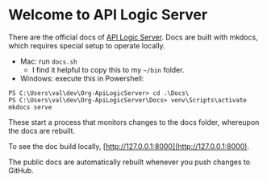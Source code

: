 # Welcome to API Logic Server

There are the official docs of [API Logic Server](https://apilogicserver.github.io/Docs/).  Docs are built with mkdocs, which requires special setup to operate locally.

* Mac: run `docs.sh`
    * I find it helpful to copy this to my `~/bin` folder.
* Windows: execute this in Powershell:

```
PS C:\Users\val\dev\Org-ApiLogicServer> cd .\Docs\
PS C:\Users\val\dev\Org-ApiLogicServer\Docs> venv\Scripts\activate
mkdocs serve
```

These start a process that monitors changes to the docs folder, whereupon the docs are rebuilt.

To see the doc build locally, [http://127.0.0.1:8000](http://127.0.0.1:8000).

The public docs are automatically rebuilt whenever you push changes to GitHub.
